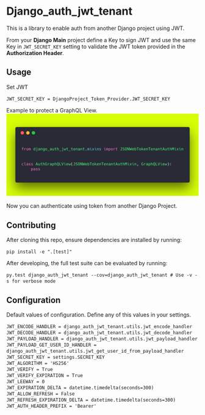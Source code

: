 # Django_auth_jwt_tenant
This is a library to enable auth from another Django project using JWT.

From your **Django Main** project define a Key to sign JWT and use the same Key in `JWT_SECRET_KEY` setting to validate the JWT token provided in the **Authorization Header**.

## Usage
Set JWT
```
JWT_SECRET_KEY = DjangoProject_Token_Provider.JWT_SECRET_KEY
```

Example to protect a GraphQL View.
![usage example](https://raw.githubusercontent.com/CarlosMart626/django_auth_jwt_tenant/master/django_auth_jwt_tenant.png "Usage example")


Now you can authenticate using token from another Django Project.

## Contributing
After cloning this repo, ensure dependencies are installed by running:

```
pip install -e ".[test]"
```

After developing, the full test suite can be evaluated by running:

```
py.test django_auth_jwt_tenant --cov=django_auth_jwt_tenant # Use -v -s for verbose mode
```

## Configuration
Default values of configuration. Define any of this values in your settings.
```
JWT_ENCODE_HANDLER = django_auth_jwt_tenant.utils.jwt_encode_handler
JWT_DECODE_HANDLER = django_auth_jwt_tenant.utils.jwt_decode_handler
JWT_PAYLOAD_HANDLER = django_auth_jwt_tenant.utils.jwt_payload_handler
JWT_PAYLOAD_GET_USER_ID_HANDLER = django_auth_jwt_tenant.utils.jwt_get_user_id_from_payload_handler
JWT_SECRET_KEY = settings.SECRET_KEY
JWT_ALGORITHM = 'HS256'
JWT_VERIFY = True
JWT_VERIFY_EXPIRATION = True
JWT_LEEWAY = 0
JWT_EXPIRATION_DELTA = datetime.timedelta(seconds=300)
JWT_ALLOW_REFRESH = False
JWT_REFRESH_EXPIRATION_DELTA = datetime.timedelta(seconds=300)
JWT_AUTH_HEADER_PREFIX = 'Bearer'
```
